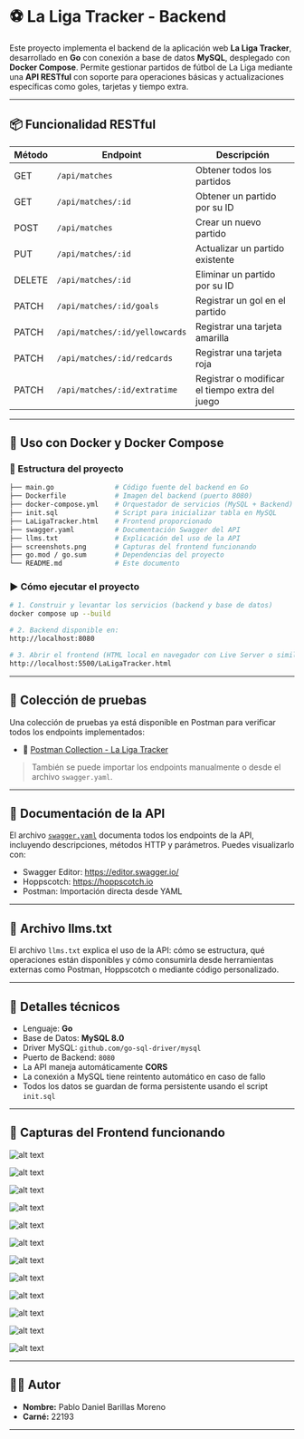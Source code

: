 # ⚽ La Liga Tracker - Backend

Este proyecto implementa el backend de la aplicación web **La Liga Tracker**, desarrollado en **Go** con conexión a base de datos **MySQL**, desplegado con **Docker Compose**. Permite gestionar partidos de fútbol de La Liga mediante una **API RESTful** con soporte para operaciones básicas y actualizaciones específicas como goles, tarjetas y tiempo extra.

---

## 📦 Funcionalidad RESTful

| Método  | Endpoint                         | Descripción                                     |
|---------|----------------------------------|-------------------------------------------------|
| GET     | `/api/matches`                  | Obtener todos los partidos                      |
| GET     | `/api/matches/:id`              | Obtener un partido por su ID                    |
| POST    | `/api/matches`                  | Crear un nuevo partido                          |
| PUT     | `/api/matches/:id`              | Actualizar un partido existente                 |
| DELETE  | `/api/matches/:id`              | Eliminar un partido por su ID                   |
| PATCH   | `/api/matches/:id/goals`        | Registrar un gol en el partido                  |
| PATCH   | `/api/matches/:id/yellowcards`  | Registrar una tarjeta amarilla                  |
| PATCH   | `/api/matches/:id/redcards`     | Registrar una tarjeta roja                      |
| PATCH   | `/api/matches/:id/extratime`    | Registrar o modificar el tiempo extra del juego |

---

## 🐳 Uso con Docker y Docker Compose

### 📁 Estructura del proyecto

```bash
├── main.go               # Código fuente del backend en Go
├── Dockerfile            # Imagen del backend (puerto 8080)
├── docker-compose.yml    # Orquestador de servicios (MySQL + Backend)
├── init.sql              # Script para inicializar tabla en MySQL
├── LaLigaTracker.html    # Frontend proporcionado
├── swagger.yaml          # Documentación Swagger del API
├── llms.txt              # Explicación del uso de la API
├── screenshots.png       # Capturas del frontend funcionando
├── go.mod / go.sum       # Dependencias del proyecto
└── README.md             # Este documento
```

### ▶️ Cómo ejecutar el proyecto

```bash
# 1. Construir y levantar los servicios (backend y base de datos)
docker compose up --build

# 2. Backend disponible en:
http://localhost:8080

# 3. Abrir el frontend (HTML local en navegador con Live Server o similar)
http://localhost:5500/LaLigaTracker.html
```

---

## 🧪 Colección de pruebas

Una colección de pruebas ya está disponible en Postman para verificar todos los endpoints implementados:

- 🔗 [Postman Collection - La Liga Tracker](https://danielbarillas.postman.co/workspace/Daniel-Barillas's-Workspace~9102d261-b50b-49a8-8c55-1271f1db1d04/collection/43570440-52531523-664e-4266-8969-33c5665dfd42)

> También se puede importar los endpoints manualmente o desde el archivo `swagger.yaml`.

---

## 📄 Documentación de la API

El archivo [`swagger.yaml`](swagger.yaml) documenta todos los endpoints de la API, incluyendo descripciones, métodos HTTP y parámetros. Puedes visualizarlo con:

- Swagger Editor: https://editor.swagger.io/
- Hoppscotch: https://hoppscotch.io
- Postman: Importación directa desde YAML

---

## 📃 Archivo llms.txt

El archivo `llms.txt` explica el uso de la API: cómo se estructura, qué operaciones están disponibles y cómo consumirla desde herramientas externas como Postman, Hoppscotch o mediante código personalizado.

---

## 🔧 Detalles técnicos

- Lenguaje: **Go**
- Base de Datos: **MySQL 8.0**
- Driver MySQL: `github.com/go-sql-driver/mysql`
- Puerto de Backend: `8080`
- La API maneja automáticamente **CORS**
- La conexión a MySQL tiene reintento automático en caso de fallo
- Todos los datos se guardan de forma persistente usando el script `init.sql`

---

## 📸 Capturas del Frontend funcionando

![alt text](image-4.png)

![alt text](image-5.png)

![alt text](image-6.png)

![alt text](image-7.png)

![alt text](image-8.png)

![alt text](image-9.png)

![alt text](image-10.png)

![alt text](image-11.png)

![alt text](image.png)

![alt text](image-1.png)

![alt text](image-2.png)

![alt text](image-3.png)

---

## 👨‍💻 Autor

- **Nombre:** Pablo Daniel Barillas Moreno  
- **Carné:** 22193

---